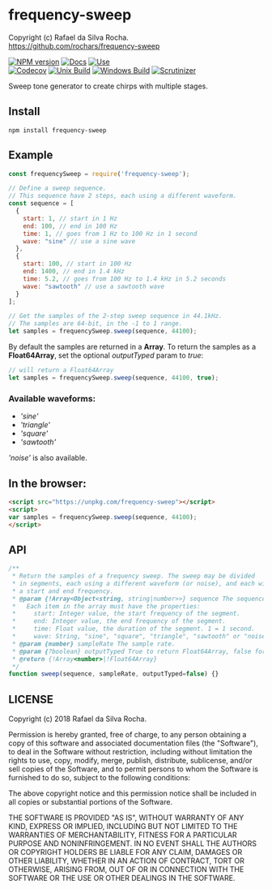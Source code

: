 # frequency-sweep
Copyright (c) Rafael da Silva Rocha.  
https://github.com/rochars/frequency-sweep

[![NPM version](https://img.shields.io/npm/v/frequency-sweep.svg?style=for-the-badge)](https://www.npmjs.com/package/frequency-sweep) [![Docs](https://img.shields.io/badge/API-docs-blue.svg?style=for-the-badge)](https://rochars.github.io/frequency-sweep/api) [![Use](https://img.shields.io/badge/use-online-blue.svg?style=for-the-badge)](https://rochars.github.io/frequency-sweep)  
[![Codecov](https://img.shields.io/codecov/c/github/rochars/frequency-sweep.svg?style=flat-square)](https://codecov.io/gh/rochars/frequency-sweep) [![Unix Build](https://img.shields.io/travis/rochars/frequency-sweep.svg?style=flat-square)](https://travis-ci.org/rochars/frequency-sweep) [![Windows Build](https://img.shields.io/appveyor/ci/rochars/frequency-sweep.svg?style=flat-square&logo=appveyor)](https://ci.appveyor.com/project/rochars/frequency-sweep) [![Scrutinizer](https://img.shields.io/scrutinizer/g/rochars/frequency-sweep.svg?style=flat-square&logo=scrutinizer)](https://scrutinizer-ci.com/g/rochars/frequency-sweep/)

Sweep tone generator to create chirps with multiple stages.

## Install
```
npm install frequency-sweep
```

## Example
```javascript
const frequencySweep = require('frequency-sweep');

// Define a sweep sequence.
// This sequence have 2 steps, each using a different waveform.
const sequence = [
  {
    start: 1, // start in 1 Hz
    end: 100, // end in 100 Hz
    time: 1, // goes from 1 Hz to 100 Hz in 1 second
    wave: "sine" // use a sine wave
  },
  {
    start: 100, // start in 100 Hz
    end: 1400, // end in 1.4 kHz
    time: 5.2, // goes from 100 Hz to 1.4 kHz in 5.2 seconds
    wave: "sawtooth" // use a sawtooth wave
  }
];

// Get the samples of the 2-step sweep sequence in 44.1kHz.
// The samples are 64-bit, in the -1 to 1 range.
let samples = frequencySweep.sweep(sequence, 44100);
```

By default the samples are returned in a **Array**. To return the samples as a
**Float64Array**, set the optional *outputTyped* param to *true*:
```javascript
// will return a Float64Array
let samples = frequencySweep.sweep(sequence, 44100, true);
```

### Available waveforms:
- *'sine'*
- *'triangle'*
- *'square'*
- *'sawtooth'*

*'noise'* is also available.

## In the browser:
```html
<script src="https://unpkg.com/frequency-sweep"></script>
<script>
var samples = frequencySweep.sweep(sequence, 44100);
</script>
```

## API
```javascript
/**
 * Return the samples of a frequency sweep. The sweep may be divided
 * in segments, each using a different waveform (or noise), and each with
 * a start and end frequency.
 * @param {!Array<Object<string, string|number>>} sequence The sequence.
 *   Each item in the array must have the properties:
 *     start: Integer value, the start frequency of the segment.
 *     end: Integer value, the end frequency of the segment.
 *     time: Float value, the duration of the segment. 1 = 1 second.
 *     wave: String, "sine", "square", "triangle", "sawtooth" or "noise".
 * @param {number} sampleRate The sample rate.
 * @param {?boolean} outputTyped True to return Float64Array, false for Array.
 * @return {!Array<number>|!Float64Array}
 */
function sweep(sequence, sampleRate, outputTyped=false) {}
```

## LICENSE
Copyright (c) 2018 Rafael da Silva Rocha.

Permission is hereby granted, free of charge, to any person obtaining
a copy of this software and associated documentation files (the
"Software"), to deal in the Software without restriction, including
without limitation the rights to use, copy, modify, merge, publish,
distribute, sublicense, and/or sell copies of the Software, and to
permit persons to whom the Software is furnished to do so, subject to
the following conditions:

The above copyright notice and this permission notice shall be
included in all copies or substantial portions of the Software.

THE SOFTWARE IS PROVIDED "AS IS", WITHOUT WARRANTY OF ANY KIND,
EXPRESS OR IMPLIED, INCLUDING BUT NOT LIMITED TO THE WARRANTIES OF
MERCHANTABILITY, FITNESS FOR A PARTICULAR PURPOSE AND
NONINFRINGEMENT. IN NO EVENT SHALL THE AUTHORS OR COPYRIGHT HOLDERS BE
LIABLE FOR ANY CLAIM, DAMAGES OR OTHER LIABILITY, WHETHER IN AN ACTION
OF CONTRACT, TORT OR OTHERWISE, ARISING FROM, OUT OF OR IN CONNECTION
WITH THE SOFTWARE OR THE USE OR OTHER DEALINGS IN THE SOFTWARE.
